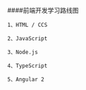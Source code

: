 ####前端开发学习路线图
    
    1、HTML / CCS
    
    2、JavaScript
    
    3、Node.js
    
    4、TypeScript
    
    5、Angular 2